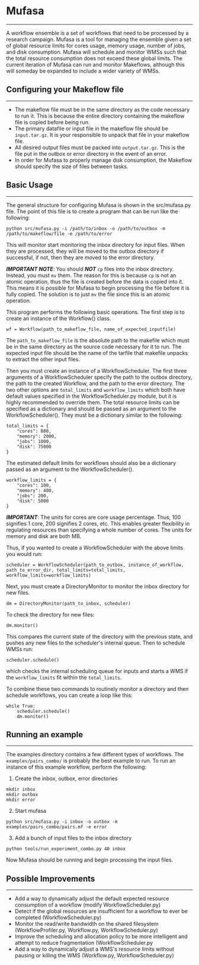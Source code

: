 # Mufasa
-------------
A workflow ensemble is a set of workflows that need to be processed by a research campaign.
Mufasa is a tool for managing the ensemble given a set of global resource limits for cores usage, memory usage, number of jobs, and disk consumption.
Mufasa will schedule and monitor WMSs such that the total resource consumption does not exceed these global limits.
The current iteration of Mufasa can run and monitor Makeflows, although this will someday be expanded to include a wider variety of WMSs.

## Configuring your Makeflow file
----------------------------------
- The makeflow file must be in the same directory as the code necessary to run it. This is because the entire
directory containing the makeflow file is copied before being run.
- The primary datafile or input file in the makeflow file should be `input.tar.gz`. It is your responsible to
unpack that file in your makeflow file.
- All desired output files must be packed into `output.tar.gz`. This is the file put in the outbox or error directory in the event of an error.
- In order for Mufasa to properly manage disk consumption, the Makeflow should specify the size of files between tasks.

## Basic Usage
---------
The general structure for configuring Mufasa is shown in the src/mufasa.py file.
The point of this file is to create a program that can be run like the following:
```
python src/mufasa.py -i /path/to/inbox -o /path/to/outbox -m /path/to/makeflow/file -e /path/to/error
```
This will monitor start monitoring the inbox directory for input files. 
When they are processed, they will be moved to the outbox directory if successful, if not, then they are moved to the error directory.

***IMPORTANT NOTE***: You should ***NOT*** `cp` files into the inbox directory. Instead, you must `mv` them. The reason for this is because `cp` is not an atomic operation, thus the file is created before the data is copied into it. This means it is possible for Mufasa to begin processing the file before it is fully copied. The solution is to just `mv` the file since this is an atomic operation.

This program performs the following basic operations. 
The first step is to create an instance of the Workflow() class.
```
wf = Workflow(path_to_makeflow_file, name_of_expected_inputfile)
```
The `path_to_makeflow_file` is the absolute path to the makefile which must be in the same directory as the source code necessary for it to run.
The expected input file should be the name of the tarfile that makefile unpacks to extract the other input files.

Then you must create an instance of a WorkflowScheduler.
The first three arguments of a WorkflowScheduler specify the path to the outbox directory, the path to the created Workflow, and the path to the error directory.
The two other options are `total_limits` and `workflow_limits` which both have default values specified in the WorkflowScheduler.py module, but it is highly recommended to override them.
The total resource limits can be specified as a dictionary and should be passed as an argument to the WorkflowScheduler(). 
They must be a dictionary similar to the following:
```
total_limits = {
	"cores": 800,
	"memory": 2000,
	"jobs": 1000,
	"disk": 75000
}
```

The estimated default limits for workflows should also be a dictionary passed as an argument to the WorkflowScheduler().
```
workflow_limits = {
	"cores": 100,
	"memory": 400,
	"jobs": 200,
	"disk": 5000
}
```

***IMPORTANT***: The units for cores are core usage percentage. Thus, 100 signifies 1 core, 200 signifies 2 cores, etc. This enables greater flexibility in regulating resources than specifying a whole number of cores. The units for memory and disk are both MB.

Thus, if you wanted to create a WorkflowScheduler with the above limits you would run:
```
scheduler = WorkflowScheduler(path_to_outbox, instance_of_workflow, path_to_error_dir, total_limits=total_limits, workflow_limits=workflow_limits)
```

Next, you must create a DirectoryMonitor to monitor the inbox directory for new files.
```
dm = DirectoryMonitor(path_to_inbox, scheduler)
```
To check the directory for new files:
```
dm.monitor()
```
This compares the current state of the directory with the previous state, and pushes any new files to the scheduler's internal queue.
Then to schedule WMSs run:
```
scheduler.schedule()
```
which checks the internal scheduling queue for inputs and starts a WMS if the `workflow_limits` fit within the `total_limits`.

To combine these two commands to routinely monitor a directory and then schedule workflows, you can create a loop like this:
```
while True:
	scheduler.schedule()
	dm.monitor()
```

## Running an example
----------------------
The examples directory contains a few different types of workflows.
The `examples/pairs_combo/` is probably the best example to run.
To run an instance of this example workflow, perform the following:
1. Create the inbox, outbox, error directories
``` 
mkdir inbox
mkdir outbox
mkdir error
```
2. Start mufasa
```
python src/mufasa.py -i inbox -o outbox -m examples/pairs_combo/pairs.mf -e error
```
3. Add a bunch of input files to the inbox directory
```
python tools/run_experiment_combo.py 40 inbox
```
Now Mufasa should be running and begin processing the input files.


## Possible Improvements
---------------
- Add a way to dynamically adjust the default expected resource consumption of a workflow (modify WorkflowScheduler.py)
- Detect if the global resources are insufficient for a workflow to ever be completed (WorkflowScheduler.py)
- Monitor the read/write bandwidth on the shared filesystem (WorkflowProfiler.py, Workflow.py, WorkflowScheduler.py)
- Improve the scheduling and allocation policy to be more intelligent and attempt to reduce fragmentation (WorkflowScheduler.py
- Add a way to dynamically adjust a WMS's resource limits without pausing or killing the WMS (Workflow.py, WorkflowScheduler.py)

